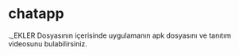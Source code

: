 # chatapp
 ._EKLER Dosyasının içerisinde uygulamanın apk dosyasını ve tanıtım videosunu bulabilirsiniz.
